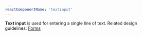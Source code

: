```yaml
---
reactComponentName: 'textinput'
---
```

 **Text input** is used for entering a single line of text. Related design guidelines: [Forms](/design-guidelines/usage-and-behavior/forms)
